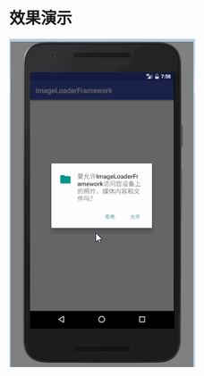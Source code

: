 # 效果演示

![img](https://github.com/AndroidROOKIES/ImageLoaderFramework/blob/master/gif/imageloader.gif)
